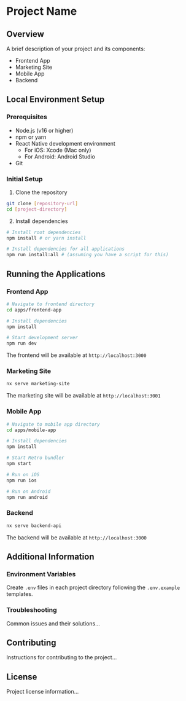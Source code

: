 # Project Name

## Overview
A brief description of your project and its components:
- Frontend App
- Marketing Site
- Mobile App
- Backend

## Local Environment Setup

### Prerequisites
- Node.js (v16 or higher)
- npm or yarn
- React Native development environment
  - For iOS: Xcode (Mac only)
  - For Android: Android Studio
- Git

### Initial Setup
1. Clone the repository

```bash
git clone [repository-url]
cd [project-directory]
```

2. Install dependencies

```bash
# Install root dependencies
npm install # or yarn install

# Install dependencies for all applications
npm run install:all # (assuming you have a script for this)
```

## Running the Applications

### Frontend App

```bash
# Navigate to frontend directory
cd apps/frontend-app

# Install dependencies
npm install

# Start development server
npm run dev
```
The frontend will be available at `http://localhost:3000`

### Marketing Site

```bash
nx serve marketing-site
```

The marketing site will be available at `http://localhost:3001`

### Mobile App
```bash
# Navigate to mobile app directory
cd apps/mobile-app

# Install dependencies
npm install

# Start Metro bundler
npm start

# Run on iOS
npm run ios

# Run on Android
npm run android
```

### Backend

```bash
nx serve backend-api
```

The backend will be available at `http://localhost:3000`

## Additional Information

### Environment Variables
Create `.env` files in each project directory following the `.env.example` templates.

### Troubleshooting
Common issues and their solutions...

## Contributing
Instructions for contributing to the project...

## License
Project license information...